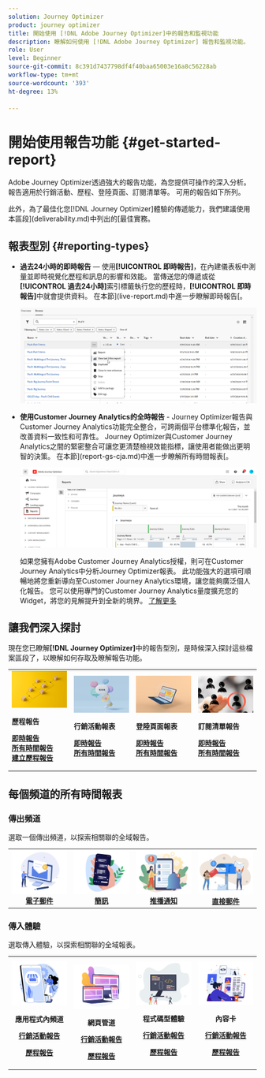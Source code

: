 ```yaml
---
solution: Journey Optimizer
product: journey optimizer
title: 開始使用 [!DNL Adobe Journey Optimizer]中的報告和監視功能
description: 瞭解如何使用 [!DNL Adobe Journey Optimizer] 報告和監視功能。
role: User
level: Beginner
source-git-commit: 8c391d7437798df4f40baa65003e16a8c56228ab
workflow-type: tm+mt
source-wordcount: '393'
ht-degree: 13%

---
```


# 開始使用報告功能 {#get-started-report}

Adobe Journey Optimizer透過強大的報告功能，為您提供可操作的深入分析。 報告適用於行銷活動、歷程、登陸頁面、訂閱清單等。 可用的報告如下所列。

此外，為了最佳化您[!DNL Journey Optimizer]體驗的傳遞能力，我們建議使用本區段](deliverability.md)中列出的[最佳實務。


## 報表型別 {#reporting-types}

* **過去24小時的即時報告** — 使用&#x200B;**[!UICONTROL 即時報告]**，在內建儀表板中測量並即時視覺化歷程和訊息的影響和效能。 當傳送您的傳遞或從&#x200B;**[!UICONTROL 過去24小時]**&#x200B;索引標籤執行您的歷程時，**[!UICONTROL 即時報告]**&#x200B;中就會提供資料。 在本節](live-report.md)中進一步瞭解即時報告[。

  ![](assets/report_journey.png)


* **使用Customer Journey Analytics的全時報告** - Journey Optimizer報告與Customer Journey Analytics功能完全整合，可跨兩個平台標準化報告，並改善資料一致性和可靠性。 Journey Optimizer與Customer Journey Analytics之間的緊密整合可讓您更清楚檢視效能指標，讓使用者能做出更明智的決策。 在本節](report-gs-cja.md)中進一步瞭解所有時間報表[。

  ![](assets/gs-cja-report-1.png)

  如果您擁有Adobe Customer Journey Analytics授權，則可在Customer Journey Analytics中分析Journey Optimizer報表。 此功能強大的選項可順暢地將您重新導向至Customer Journey Analytics環境，讓您能夠廣泛個人化報告。 您可以使用專門的Customer Journey Analytics量度擴充您的Widget，將您的見解提升到全新的境界。 [了解更多](report-cja-manage.md)


## 讓我們深入探討

現在您已瞭解&#x200B;**[!DNL Journey Optimizer]**&#x200B;中的報告型別，是時候深入探討這些檔案區段了，以瞭解如何存取及瞭解報告功能。


<table style="table-layout:fixed"><tr style="border: 0;">
<td>
<img alt="歷程報告" src="../assets/do-not-localize/start-journey.jpeg">
<div>
<p><strong>歷程報告</strong></p>
</div>
<div>
<a href="journey-live-report.md"><strong>即時報告</strong></a>
</div>
<div>
<a href="journey-global-report-cja.md"><strong>所有時間報告</strong></a>
</div>
<div>
<a href="sharing-overview.md"><strong>建立歷程報告</strong></a>
</div>
<p>
<p>
</td>
<td>
<img alt="行銷活動報告" src="../assets/do-not-localize/start-campaign.jpeg">
<div>
<p><strong>行銷活動報表</strong></p>
</div>
<div>
<a href="campaign-live-report.md"><strong>即時報告</strong></a>
</div>
<div>
<a href="campaign-global-report-cja.md"><strong>所有時間報告</strong></a>
</div>
<p>
<p>
</td>
<td>
<img alt="登陸頁面報表" src="../assets/do-not-localize/start-interface.jpeg">
<div>
<p><strong>登陸頁面報表</strong></p>
</div>
<div>
<a href="lp-report-live.md"><strong>即時報告</strong></a>
</div>
<div>
<a href="lp-report-global-cja.md"><strong>所有時間報告</strong></a>
</div>
<p>
<p>
</td>
<td>
<img alt="訂閱清單報告" src="../assets/do-not-localize/role.jpg">
<div>
<p><strong>訂閱清單報告</strong></p>
</div>
<div>
<a href="subscription-report-live.md"><strong>即時報告</strong></a>
</div>
<div>
<a href="subscription-report-global-cja.md"><strong>所有時間報告</strong></a>
</div>
<p>
<p>
</td>
</tr></table>

## 每個頻道的所有時間報表

### 傳出頻道

選取一個傳出頻道，以探索相關聯的全域報告。

<table style="table-layout:fixed"><tr style="border: 0;">
<td><a href="campaign-global-report-cja-email.md"><img alt="電子郵件" src="../channels/assets/do-not-localize/email.png"></a>
<div align="center"><a href="campaign-global-report-cja-email.md"><strong>電子郵件</strong></a></div></td>
<td><a href="campaign-global-report-cja-sms.md"><img alt="簡訊" src="../channels/assets/do-not-localize/sms.png"></a>
<div align="center"><a href="campaign-global-report-cja-sms.md"><strong>簡訊</strong></a></div></td>
<td><a href="campaign-global-report-cja-push.md"><img alt="推播" src="../channels/assets/do-not-localize/push.png"></a>
<div align="center"><a href="campaign-global-report-cja-push.md"><strong>推播通知</strong></a></div></td>
<td><a href="campaign-global-report-cja-direct.md"><img alt="直接郵件" src="../channels/assets/do-not-localize/direct-mail.jpg"></a>
<div align="center"><a href="campaign-global-report-cja-direct.md"><strong>直接郵件</strong></a></div></td>
</tr></table>

### 傳入體驗

選取傳入體驗，以探索相關聯的全域報表。

<table style="table-layout:fixed"><tr style="border: 0;">
<td><a href="campaign-global-report-cja-inapp.md"><img alt="應用程式內" src="../channels/assets/do-not-localize/inapp.jpg"></a>
<div align="center"><p><strong>應用程式內頻道</strong></p><p><a href="campaign-global-report-cja-inapp.md"><strong>行銷活動報告</strong></a></p><p><a href="journey-global-report-cja-inapp.md"><strong>歷程報告</strong></a></p></div></td>
<td><p><a href="campaign-global-report-cja-web.md"><img alt="網頁" src="../channels/assets/do-not-localize/web.jpg"></a></p>
<div align="center"><p><strong>網頁管道</strong></p><p><a href="campaign-global-report-cja-web.md"><strong>行銷活動報告</strong></a></p><p><a href="journey-global-report-cja-web.md"><strong>歷程報告</strong></a></p></div></td>
<td><a href="campaign-global-report-cja-code.md"><img alt="程式碼型體驗" src="../channels/assets/do-not-localize/code.png"></a>
<div align="center"><p><strong>程式碼型體驗</strong></p><p><a href="campaign-global-report-cja-code.md"><strong>行銷活動報告</strong></a></p><p><a href="campaign-global-report-cja-code.md"><strong>歷程報告</strong></a></p></div></td>
<td><a href="journey-global-report-cja-code.md"><img alt="內容卡" src="../channels/assets/do-not-localize/cards.png"></a>
<div align="center"><p><strong>內容卡</strong></p><p><a href="campaign-global-report-cja-content.md"><strong>行銷活動報告</strong></a></p><p><a href="journey-global-report-cja-content.md"><strong>歷程報告</strong></a></p></div></td>
</tr></table>
